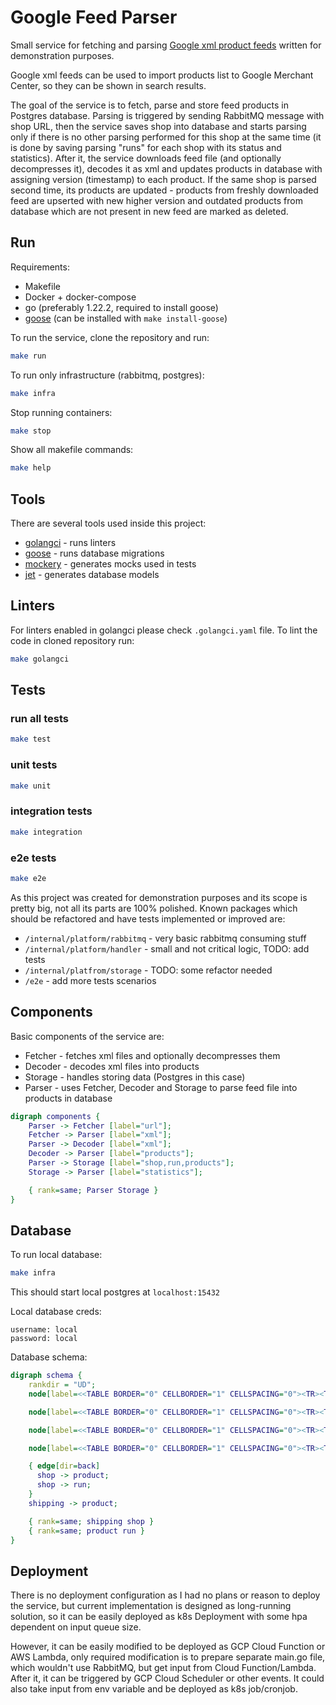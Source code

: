 # Google Feed Parser
Small service for fetching and parsing [Google xml product feeds](https://support.google.com/merchants/answer/7052112?hl=en#basic_product_data) written for demonstration purposes.

Google xml feeds can be used to import products list to Google Merchant Center, so they can be shown in search results.

The goal of the service is to fetch, parse and store feed products in Postgres database.
Parsing is triggered by sending RabbitMQ message with shop URL, then the service saves shop into database and starts parsing only if there is no other parsing performed for this shop at the same time (it is done by saving parsing "runs" for each shop with its status and statistics).
After it, the service downloads feed file (and optionally decompresses it), decodes it as xml and updates products in database with assigning version (timestamp) to each product.
If the same shop is parsed second time, its products are updated - products from freshly downloaded feed are upserted with new higher version and outdated products from database which are not present in new feed are marked as deleted.

## Run

Requirements:
- Makefile
- Docker + docker-compose
- go (preferably 1.22.2, required to install goose)
- [goose](https://github.com/pressly/goose) (can be installed with `make install-goose`)

To run the service, clone the repository and run:
```sh
make run
```

To run only infrastructure (rabbitmq, postgres):
```sh
make infra
```

Stop running containers:
```sh
make stop
```

Show all makefile commands:
```sh
make help
```

## Tools

There are several tools used inside this project:
- [golangci](https://golangci-lint.run) - runs linters
- [goose](https://github.com/pressly/goose) - runs database migrations
- [mockery](https://github.com/vektra/mockery) - generates mocks used in tests
- [jet](https://github.com/go-jet/jet) - generates database models

## Linters

For linters enabled in golangci please check `.golangci.yaml` file.
To lint the code in cloned repository run:
```sh
make golangci
```

## Tests

### run all tests
```sh
make test
```

### unit tests
```sh
make unit
```

### integration tests
```sh
make integration
```

### e2e tests
```sh
make e2e
```

As this project was created for demonstration purposes and its scope is pretty big, not all its parts are 100% polished.
Known packages which should be refactored and have tests implemented or improved are:
- `/internal/platform/rabbitmq` - very basic rabbitmq consuming stuff
- `/internal/platform/handler` - small and not critical logic, TODO: add tests
- `/internal/platfrom/storage` - TODO: some refactor needed
- `/e2e` - add more tests scenarios

## Components

Basic components of the service are:
- Fetcher - fetches xml files and optionally decompresses them
- Decoder - decodes xml files into products
- Storage - handles storing data (Postgres in this case)
- Parser - uses Fetcher, Decoder and Storage to parse feed file into products in database

```dot
digraph components {
    Parser -> Fetcher [label="url"];
    Fetcher -> Parser [label="xml"];
    Parser -> Decoder [label="xml"];
    Decoder -> Parser [label="products"];
    Parser -> Storage [label="shop,run,products"];
    Storage -> Parser [label="statistics"];

    { rank=same; Parser Storage }
}
```

## Database

To run local database:
```sh
make infra
```
This should start local postgres at `localhost:15432`

Local database creds:

```
username: local
password: local
```

Database schema:
```dot
digraph schema {
    rankdir = "UD";
    node[label=<<TABLE BORDER="0" CELLBORDER="1" CELLSPACING="0"><TR><TD colspan="2">product</TD></TR>[<TR><TD>id</TD><TD>integer</TD></TR> <TR><TD>shop_id</TD><TD>integer</TD></TR> <TR><TD>version</TD><TD>integer</TD></TR> <TR><TD>...</TD><TD>...</TD></TR> <TR><TD>created_at</TD><TD>timestamp with time zone</TD></TR> <TR><TD>deleted_at</TD><TD>timestamp with time zone</TD></TR>]</TABLE>>,shape=plaintext] product;

	node[label=<<TABLE BORDER="0" CELLBORDER="1" CELLSPACING="0"><TR><TD colspan="2">shipping</TD></TR>[<TR><TD>id</TD><TD>integer</TD></TR> <TR><TD>product_id</TD><TD>integer</TD></TR> <TR><TD>...</TD><TD>...</TD></TR>]</TABLE>>,shape=plaintext] shipping;

	node[label=<<TABLE BORDER="0" CELLBORDER="1" CELLSPACING="0"><TR><TD colspan="2">shop</TD></TR>[<TR><TD>id</TD><TD>integer</TD></TR> <TR><TD>url</TD><TD>varchar</TD></TR> <TR><TD>created_at</TD><TD>timestamp with time zone</TD></TR>]</TABLE>>,shape=plaintext] shop;

	node[label=<<TABLE BORDER="0" CELLBORDER="1" CELLSPACING="0"><TR><TD colspan="2">run</TD></TR>[<TR><TD>id</TD><TD>integer</TD></TR><TR><TD>shop_id</TD><TD>integer</TD></TR> <TR><TD>created_at</TD><TD>timestamp with time zone</TD></TR> <TR><TD>finished_at</TD><TD>timestamp with time zone</TD></TR> <TR><TD>products_version</TD><TD>integer</TD></TR><TR><TD>created_products</TD><TD>integer</TD></TR><TR><TD>updated_products</TD><TD>integer</TD></TR><TR><TD>deleted_products</TD><TD>integer</TD></TR><TR><TD>failed_products</TD><TD>integer</TD></TR><TR><TD>success</TD><TD>boolean</TD></TR><TR><TD>status_message</TD><TD>varchar</TD></TR>]</TABLE>>,shape=plaintext] run;

    { edge[dir=back]
      shop -> product;
      shop -> run;
    }
    shipping -> product;

    { rank=same; shipping shop }
    { rank=same; product run }
}
```

## Deployment

There is no deployment configuration as I had no plans or reason to deploy the service, but current implementation is designed as long-running solution, so it can be easily deployed as k8s Deployment with some hpa dependent on input queue size.

However, it can be easily modified to be deployed as GCP Cloud Function or AWS Lambda, only required modification is to prepare separate main.go file, which wouldn't use RabbitMQ, but get input from Cloud Function/Lambda. After it, it can be triggered by GCP Cloud Scheduler or other events.
It could also take input from env variable and be deployed as k8s job/cronjob.
